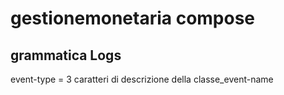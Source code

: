 # gestionemonetaria compose
## grammatica Logs
  event-type = 3 caratteri di descrizione della classe_event-name
